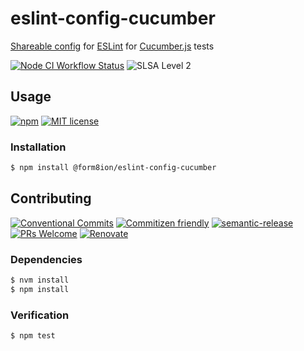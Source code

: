 # eslint-config-cucumber

[Shareable config](https://eslint.org/docs/developer-guide/shareable-configs#shareable-configs)
for [ESLint](https://eslint.org) for [Cucumber.js](https://github.com/cucumber/cucumber-js)
tests

<!--status-badges start -->

[![Node CI Workflow Status][github-actions-ci-badge]][github-actions-ci-link]
![SLSA Level 2][slsa-badge]

<!--status-badges end -->

## Usage

<!--consumer-badges start -->

[![npm][npm-badge]][npm-link]
[![MIT license][license-badge]][license-link]

<!--consumer-badges end -->

### Installation

```sh
$ npm install @form8ion/eslint-config-cucumber
```

## Contributing

<!--contribution-badges start -->

[![Conventional Commits][commit-convention-badge]][commit-convention-link]
[![Commitizen friendly][commitizen-badge]][commitizen-link]
[![semantic-release][semantic-release-badge]][semantic-release-link]
[![PRs Welcome][PRs-badge]][PRs-link]
[![Renovate][renovate-badge]][renovate-link]

<!--contribution-badges end -->

### Dependencies

```sh
$ nvm install
$ npm install
```

### Verification

```sh
$ npm test
```

[npm-link]: https://www.npmjs.com/package/@form8ion/eslint-config-cucumber

[npm-badge]: https://img.shields.io/npm/v/@form8ion/eslint-config-cucumber?logo=npm

[license-link]: LICENSE

[license-badge]: https://img.shields.io/github/license/form8ion/eslint-config-cucumber.svg?logo=opensourceinitiative

[commit-convention-link]: https://conventionalcommits.org

[commit-convention-badge]: https://img.shields.io/badge/Conventional%20Commits-1.0.0-yellow.svg

[commitizen-link]: http://commitizen.github.io/cz-cli/

[commitizen-badge]: https://img.shields.io/badge/commitizen-friendly-brightgreen.svg

[semantic-release-link]: https://github.com/semantic-release/semantic-release

[semantic-release-badge]: https://img.shields.io/badge/semantic--release-angular-e10079?logo=semantic-release

[PRs-link]: http://makeapullrequest.com

[PRs-badge]: https://img.shields.io/badge/PRs-welcome-brightgreen.svg

[renovate-link]: https://renovatebot.com

[renovate-badge]: https://img.shields.io/badge/renovate-enabled-brightgreen.svg?logo=renovatebot

[github-actions-ci-link]: https://github.com/form8ion/eslint-config-cucumber/actions?query=workflow%3A%22Node.js+CI%22+branch%3Amaster

[github-actions-ci-badge]: https://github.com/form8ion/eslint-config-cucumber/workflows/Node.js%20CI/badge.svg

[slsa-badge]: https://slsa.dev/images/gh-badge-level2.svg
